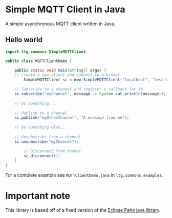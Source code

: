 # Simple MQTT Client in Java

A simple asynchronous MQTT client written in Java.  

## Hello world

```java
import ltg.commons.SimpleMQTTClient;

public class MQTTClientDemo {

	public static void main(String[] args) {
    // Create a new client and connect to a broker
		SimpleMQTTClient sc = new SimpleMQTTClient("localhost", "test-bot");

    // Subscribe to a channel and register a callback for it
    sc.subscribe("myChannel", message -> System.out.println(message));
    
    // Do something...
    
    // Publish to a channel
    sc.publish("myOtherChannel", "A message from me");
    
    // Do something else...
    
    // Unsubscribe from a channel
    sc.unsubscribe("myChannel");

		// Disconnect from broker
		sc.disconnect();
	}
}

```

For a complete example see `MQTTClientDemo.java` in `ltg.commons.examples`.

# Important note
This library is based off of a fixed version of the [Eclipse Paho java library](http://www.eclipse.org/paho/clients/java/).

